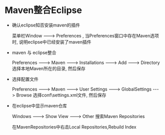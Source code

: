 # Maven整合Eclipse

- 确认eclipse知否安装maven的插件

  菜单栏Window ---> Preferences , 当Preferences窗口中存在Maven选项时, 说明eclipse中已经安装了maven插件

- maven 与 eclipse整合

  Preferences ---> Maven ---> Installations ---> Add ---> Directory 选择本地Maven所在的目录, 然后保存

- 选择配置文件

  Preferences ---> Maven ---> User Settings ---> GlobalSettings ---> Browse 选择conf\settings.xml文件, 然后保存

- 在eclipse中显示maven仓库

  Windows ---> Show View ---> Other  搜索Maven Repositories

  在MavenRepositories中右击Local Repositories,Rebuild Index